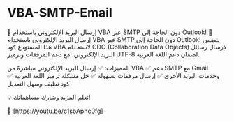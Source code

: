 # VBA-SMTP-Email
🚀 إرسال البريد الإلكتروني باستخدام VBA عبر SMTP دون الحاجة إلى Outlook!
🚀 إرسال البريد الإلكتروني باستخدام VBA عبر SMTP دون الحاجة إلى Outlook! يتضمن هذا المستودع كود VBA لاستخدام CDO (Collaboration Data Objects) لإرسال رسائل البريد الإلكتروني، مع دعم المرفقات وترميز UTF-8 لضمان دعم اللغة العربية.

المميزات:
✅ إرسال البريد الإلكتروني مباشرةً من VBA
✅ دعم SMTP مع Gmail وخدمات البريد الأخرى
✅ إرسال مرفقات بسهولة
✅ حل مشكلة ترميز اللغة العربية
✅ كود نظيف وسهل التعديل

💡 تعلم المزيد وشارك مساهماتك!

🔗 [https://youtu.be/c1sbAphc0fg]

